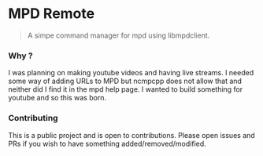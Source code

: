 # MPD Remote
> A simpe command manager for mpd using libmpdclient.


### Why ?
I was planning on making youtube videos and having live streams. I needed some way of adding URLs to MPD but ncmpcpp does not allow that and neither did I find it in the mpd help page. I wanted to build something for youtube and so this was born.


### Contributing
This is a public project and is open to contributions. Please open issues and PRs if you wish to have something added/removed/modified.
